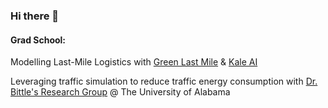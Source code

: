 ### Hi there 👋

#### Grad School:

Modelling Last-Mile Logistics with [Green Last Mile](http://greenlastmile.ai/) & [Kale AI](https://kale.ai/)

Leveraging traffic simulation to reduce traffic energy consumption with [Dr. Bittle's Research Group](https://github.com/UnivOfAlabama-BittleResearchGroup) @ The University of Alabama


<!--
**mschrader15/mschrader15** is a ✨ _special_ ✨ repository because its `README.md` (this file) appears on your GitHub profile.


- 🔭 I’m currently working on ...
- 🌱 I’m currently learning ...
- 👯 I’m looking to collaborate on ...
- 🤔 I’m looking for help with ...
- 💬 Ask me about ...
- 📫 How to reach me: ...
- 😄 Pronouns: ...
- ⚡ Fun fact: ...

-->
